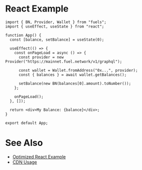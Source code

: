 # React Example

<!-- TODO: Create properly code snippet on new package: `app/react-app` after https://github.com/FuelLabs/fuels-ts/pull/827 got merged -->

```tsx
import { BN, Provider, Wallet } from "fuels";
import { useEffect, useState } from "react";

function App() {
  const [balance, setBalance] = useState(0);

  useEffect(() => {
    const onPageLoad = async () => {
      const provider = new Provider("https://mainnet.fuel.network/v1/graphql");

      const wallet = Wallet.fromAddress("0x...", provider);
      const { balances } = await wallet.getBalances();

      setBalance(new BN(balances[0].amount).toNumber());
    };

    onPageLoad();
  }, []);

  return <div>My Balance: {balance}</div>;
}

export default App;
```

# See Also

- [Optimized React Example](/guide/cookbook/optimized-react-example.md)
- [CDN Usage](./cdn-usage.md)
